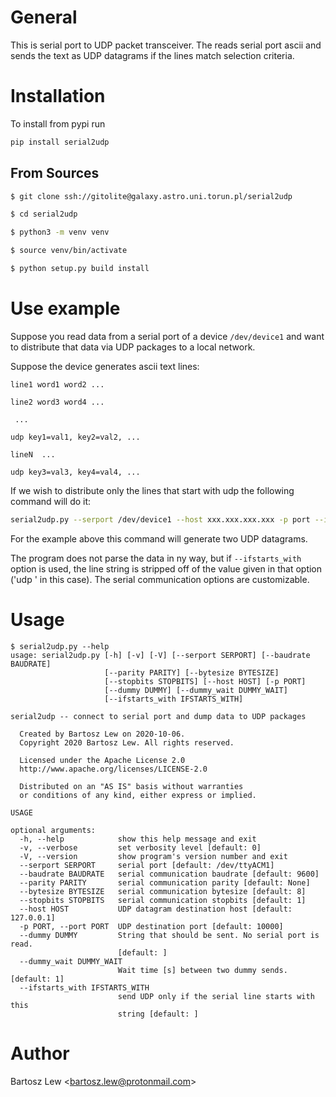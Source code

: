 # General

This is serial port to UDP packet transceiver.
The reads serial port ascii and sends the text as UDP datagrams if the lines match selection criteria.

# Installation

To install from pypi run

```sh
pip install serial2udp
```

## From Sources

```sh 
$ git clone ssh://gitolite@galaxy.astro.uni.torun.pl/serial2udp
```

```sh
$ cd serial2udp
```

```sh
$ python3 -m venv venv
```

```sh
$ source venv/bin/activate
```

```sh
$ python setup.py build install
```

# Use example

Suppose you read data from a serial port of a device `/dev/device1` and want to distribute that data via UDP packages to a local network.

Suppose the device generates ascii text lines:

	line1 word1 word2 ...

	line2 word3 word4 ...

	 ...

	udp key1=val1, key2=val2, ...

	lineN  ...

	udp key3=val3, key4=val4, ...


If we wish to distribute only the lines that start with udp the following command will do it:

```sh
serial2udp.py --serport /dev/device1 --host xxx.xxx.xxx.xxx -p port --ifstarts_with 'udp '
```

For the example above this command will generate two UDP datagrams.

The program does not parse the data in ny way, but if `--ifstarts_with` option is used, the line string is stripped off of the value given in that option (\'udp \' in this case). The serial communication options are customizable.

# Usage


```{r}
$ serial2udp.py --help
usage: serial2udp.py [-h] [-v] [-V] [--serport SERPORT] [--baudrate BAUDRATE]
                     [--parity PARITY] [--bytesize BYTESIZE]
                     [--stopbits STOPBITS] [--host HOST] [-p PORT]
                     [--dummy DUMMY] [--dummy_wait DUMMY_WAIT]
                     [--ifstarts_with IFSTARTS_WITH]

serial2udp -- connect to serial port and dump data to UDP packages

  Created by Bartosz Lew on 2020-10-06.
  Copyright 2020 Bartosz Lew. All rights reserved.

  Licensed under the Apache License 2.0
  http://www.apache.org/licenses/LICENSE-2.0

  Distributed on an "AS IS" basis without warranties
  or conditions of any kind, either express or implied.

USAGE

optional arguments:
  -h, --help            show this help message and exit
  -v, --verbose         set verbosity level [default: 0]
  -V, --version         show program's version number and exit
  --serport SERPORT     serial port [default: /dev/ttyACM1]
  --baudrate BAUDRATE   serial communication baudrate [default: 9600]
  --parity PARITY       serial communication parity [default: None]
  --bytesize BYTESIZE   serial communication bytesize [default: 8]
  --stopbits STOPBITS   serial communication stopbits [default: 1]
  --host HOST           UDP datagram destination host [default: 127.0.0.1]
  -p PORT, --port PORT  UDP destination port [default: 10000]
  --dummy DUMMY         String that should be sent. No serial port is read.
                        [default: ]
  --dummy_wait DUMMY_WAIT
                        Wait time [s] between two dummy sends. [default: 1]
  --ifstarts_with IFSTARTS_WITH
                        send UDP only if the serial line starts with this
                        string [default: ]
```


# Author

Bartosz Lew \<bartosz.lew@protonmail.com\>

